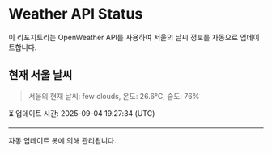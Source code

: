 
# Weather API Status

이 리포지토리는 OpenWeather API를 사용하여 서울의 날씨 정보를 자동으로 업데이트합니다.

## 현재 서울 날씨
> 서울의 현재 날씨: few clouds, 온도: 26.6°C, 습도: 76%

⏳ 업데이트 시간: 2025-09-04 19:27:34 (UTC)

---
자동 업데이트 봇에 의해 관리됩니다.

